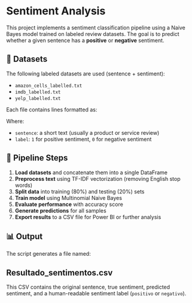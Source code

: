 # Sentiment Analysis

This project implements a sentiment classification pipeline using a Naive Bayes model trained on labeled review datasets. The goal is to predict whether a given sentence has a **positive** or **negative** sentiment.

## 📁 Datasets

The following labeled datasets are used (sentence + sentiment):
- `amazon_cells_labelled.txt`
- `imdb_labelled.txt`
- `yelp_labelled.txt`

Each file contains lines formatted as:

Where:
- `sentence`: a short text (usually a product or service review)
- `label`: `1` for positive sentiment, `0` for negative sentiment

## 🧪 Pipeline Steps

1. **Load datasets** and concatenate them into a single DataFrame
2. **Preprocess text** using TF-IDF vectorization (removing English stop words)
3. **Split data** into training (80%) and testing (20%) sets
4. **Train model** using Multinomial Naive Bayes
5. **Evaluate performance** with accuracy score
6. **Generate predictions** for all samples
7. **Export results** to a CSV file for Power BI or further analysis

## 📊 Output

The script generates a file named:

## Resultado_sentimentos.csv

This CSV contains the original sentence, true sentiment, predicted sentiment, and a human-readable sentiment label (`positivo` or `negativo`).
